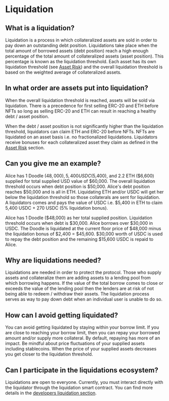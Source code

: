 # Liquidation

## What is a liquidation?

Liquidation is a process in which collateralized assets are sold in order to pay down an outstanding debt position. Liquidations take place when the total amount of borrowed assets (debt position) reach a high enough percentage of the total amount of collateralized assets (asset position). This percentage is known as the liquidation threshold. Each asset has its own liquidation threshold (see [Asset Risk](../risk-framework/asset-risk.md)) and the overall liquidation threshold is based on the weighted average of collateralized assets.

## In what order are assets put into liquidation?

When the overall liquidation threshold is reached, assets will be sold via liquidation. There is a precedence for first selling ERC-20 and ETH before NFTs so long as selling ERC-20 and ETH can result in reaching a healthy debt / asset position.&#x20;

When the debt / asset position is not significantly higher than the liquidation threshold, liquidators can claim ETH and ERC-20 before NFTs. NFTs are liquidated on an asset basis i.e. no fractionalized liquidations. Liquidators receive bonuses for each collateralized asset they claim as defined in the [Asset Risk](../risk-framework/asset-risk.md) section.

## Can you give me an example?

Alice has 1 Doodle ($48,000), 5,400 USDC ($5,400), and 2.2 ETH ($6,600) supplied for total supplied USD value of $60,000. The overall liquidation threshold occurs when debt position is $50,000. Alice's debt position reaches $50,000 and is all in ETH. Liquidating ETH and/or USDC will get her below the liquidation threshold so those collaterals are sent for liquidation.  A liquidators comes and pays the value of USDC i.e. $5,400 in ETH to claim 5,400 USDC + 270 USDC (5% liquidation bonus).



Alice has 1 Doodle ($48,000) as her total supplied position. Liquidation threshold occurs when debt is $30,000. Alice borrows over $30,000 in USDC. The Doodle is liquidated at the current floor price of $48,000 minus the liquidation bonus of $2,400 = $45,600. $30,000 worth of USDC is used to repay the debt position and the remaining $15,600 USDC is repaid to Alice.

## Why are liquidations needed?

Liquidations are needed in order to protect the protocol. Those who supply assets and collateralize them are adding assets to a lending pool from which borrowing happens. If the value of the total borrow comes to close or exceeds the value of the lending pool then the lenders are at risk of not being able to redeem / withdraw their assets. The liquidation process serves as way to pay down debt when an individual user is unable to do so.

## How can I avoid getting liquidated?

You can avoid getting liquidated by staying within your borrow limit. If you are close to reaching your borrow limit, then you can repay your borrowed amount and/or supply more collateral. By default, repaying has more of an impact. Be mindful about price fluctuations of your supplied assets including stablecoins. When the price of your supplied assets decreases you get closer to the liquidation threshold.

## Can I participate in the liquidations ecosystem?

Liquidations are open to everyone. Currently, you must interact directly with the liquidator through the liquidation smart contract. You can find more details in the [developers liquidation section](liquidation.md).
